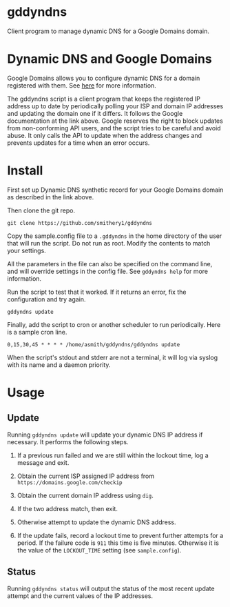 # gddyndns

Client program to manage dynamic DNS for a Google Domains domain.

# Dynamic DNS and Google Domains

Google Domains allows you to configure dynamic DNS for a domain registered
with them. See [here](https://support.google.com/domains/answer/6147083?hl=en)
for more information.

The gddyndns script is a client program that keeps the registered IP address up
to date by periodically polling your ISP and domain IP addresses and updating
the domain one if it differs.  It follows the Google documentation at the link
above.  Google reserves the right to block updates from non-conforming API
users, and the script tries to be careful and avoid abuse.  It only calls the
API to update when the address changes and prevents updates for a time when an
error occurs.

# Install

First set up Dynamic DNS synthetic record for your Google Domains domain as
described in the link above.

Then clone the git repo.

`git clone https://github.com/smithery1/gddyndns`

Copy the sample.config file to a `.gddyndns` in the home directory of the user
that will run the script.  Do not run as root.  Modify the contents to match
your settings.

All the parameters in the file can also be specified on the command line, and
will override settings in the config file.  See `gddyndns help` for more
information.

Run the script to test that it worked.  If it returns an error, fix the
configuration and try again.

`gddyndns update`

Finally, add the script to cron or another scheduler to run periodically. Here
is a sample cron line.

`0,15,30,45 * * * * /home/asmith/gddyndns/gddyndns update`

When the script's stdout and stderr are not a terminal, it will log via syslog
with its name and a daemon priority.

# Usage

## Update

Running `gddyndns update` will update your dynamic DNS IP address if
necessary.  It performs the following steps.

1. If a previous run failed and we are still within the lockout time, log a
message and exit.

2. Obtain the current ISP assigned IP address from
`https://domains.google.com/checkip`

3. Obtain the current domain IP address using `dig`.

4. If the two address match, then exit.

5. Otherwise attempt to update the dynamic DNS address.

6. If the update fails, record a lockout time to prevent further attempts
for a period.  If the failure code is `911` this time is five minutes.
Otherwise it is the value of the `LOCKOUT_TIME` setting (see `sample.config`).

## Status

Running `gddyndns status` will output the status of the most recent update
attempt and the current values of the IP addresses.
